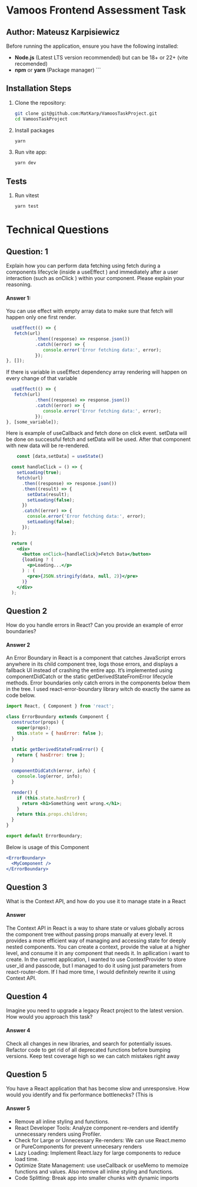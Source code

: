 # Vamoos Frontend Assessment Task

## Author: Mateusz Karpisiewicz

Before running the application, ensure you have the following installed:
- **Node.js** (Latest LTS version recommended) but can be 18+ or 22+ (vite recomended)
- **npm** or **yarn** (Package manager)  ```

## Installation Steps
1. Clone the repository:
   ```sh
   git clone git@github.com:MatKarp/VamoosTaskProject.git
   cd VamoosTaskProject
2. Install packages
    ```sh
    yarn 
3. Run vite app:
    ```sh
    yarn dev

## Tests
1. Run vitest
    ```sh
    yarn test

# Technical Questions
## Question: 1
   Explain how you can perform data fetching using fetch during a components
   lifecycle (inside a useEffect ) and immediately after a user interaction (such as
   onClick ) within your component. Please explain your reasoning.
   
#### Answer 1: 
You can use effect with empty array data to make sure that fetch will happen only one first render.
```jsx
  useEffect(() => {
   fetch(url)
           .then((response) => response.json())
           .catch((error) => {
              console.error('Error fetching data:', error);
           });
}, []);
```

If there is variable in useEffect dependency array rendering will happen on every change of that variable

```jsx
  useEffect(() => {
   fetch(url)
           .then((response) => response.json())
           .catch((error) => {
              console.error('Error fetching data:', error);
           });
}, [some_variable]);
```

Here is example of useCallback and fetch done on click event.
setData will be done on successful fetch and setData will be used.
After that component with new data will be re-rendered.

```jsx
    const [data,setData] = useState()

  const handleClick = () => {
    setLoading(true);
    fetch(url)
      .then((response) => response.json())
      .then((result) => {
        setData(result);
        setLoading(false);
      })
      .catch((error) => {
        console.error('Error fetching data:', error);
        setLoading(false);
      });
  };

  return (
    <div>
      <button onClick={handleClick}>Fetch Data</button>
      {loading ? (
        <p>Loading...</p>
      ) : (
        <pre>{JSON.stringify(data, null, 2)}</pre>
      )}
    </div>
  );
```

## Question 2

How do you handle errors in React? Can you provide an example of error
   boundaries?
#### Answer 2
An Error Boundary  in React is a component that catches JavaScript errors anywhere in its child component tree, logs those errors, and displays a fallback UI instead of crashing the entire app.
It’s implemented using componentDidCatch or the static getDerivedStateFromError lifecycle methods.
Error boundaries only catch errors in the  components below them in the tree.
I used react-error-boundary library witch do exactly the same as code below.

```jsx
import React, { Component } from 'react';

class ErrorBoundary extends Component {
  constructor(props) {
    super(props);
    this.state = { hasError: false };
  }

  static getDerivedStateFromError() {
    return { hasError: true };
  }

  componentDidCatch(error, info) {
    console.log(error, info);
  }

  render() {
    if (this.state.hasError) {
      return <h1>Something went wrong.</h1>;
    }
    return this.props.children;
  }
}

export default ErrorBoundary;
```

Below is usage of this Component

```jsx
<ErrorBoundary>
  <MyComponent />
</ErrorBoundary>
```

## Question 3
What is the Context API, and how do you use it to manage state in a React
#### Answer
The Context API in React is a way to share state or values globally across the component tree without passing props manually at every level.
It provides a more efficient way of managing and accessing state for deeply nested components.
You can create a context, provide the value at a higher level, and consume it in any component that needs it.
In apllication i want to create.
In the current application, I wanted to use ContextProvider to store user_id and passcode, but I managed to do it using just parameters from react-router-dom. If I had more time, I would definitely rewrite it using Context API.

## Question 4
Imagine you need to upgrade a legacy React project to the latest version. How
   would you approach this task?

#### Answer 4
Check all changes in new libraries, and search for potentially issues.
Refactor code to get rid of all deprecated functions before bumping versions.
Keep test coverage high so we can catch mistakes right away 

## Question 5
You have a React application that has become slow and unresponsive. How would
you identify and fix performance bottlenecks? (This is

#### Answer 5
* Remove all inline styling and functions. 
* React Developer Tools: Analyze component re-renders and identify unnecessary renders using Profiler.
* Check for Large or Unnecessary Re-renders: We can use React.memo or PureComponents for prevent unnecesary renders
* Lazy Loading: Implement React.lazy for large components to reduce load time.
* Optimize State Management: use useCallback or useMemo to memoize functions and values. Also remove all inline styling and functions.
* Code Splitting: Break app into smaller chunks with dynamic imports
